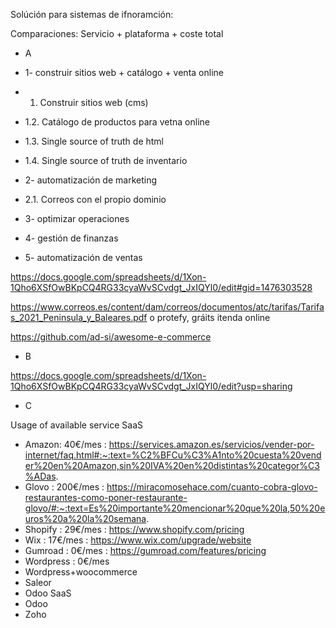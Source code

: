 
Solúción para sistemas de ifnoramción:

Comparaciones:
Servicio + plataforma + coste total

- A

- 1- construir sitios web + catálogo + venta online	
- 1. 	Construir sitios web (cms)
- 1.2.	Catálogo de productos para vetna online
- 1.3. Single source of truth de html
- 1.4. Single source of truth de inventario
- 2- automatización de marketing	
- 2.1. 	Correos con el propio dominio
- 3- optimizar operaciones	
- 4- gestión de finanzas	
- 5- automatización de ventas	





https://docs.google.com/spreadsheets/d/1Xon-1Qho6XSfOwBKpCQ4RG33cyaWvSCvdgt_JxIQYl0/edit#gid=1476303528


https://www.correos.es/content/dam/correos/documentos/atc/tarifas/Tarifas_2021_Peninsula_y_Baleares.pdf
o protefy, gráits itenda online

https://github.com/ad-si/awesome-e-commerce

- B

https://docs.google.com/spreadsheets/d/1Xon-1Qho6XSfOwBKpCQ4RG33cyaWvSCvdgt_JxIQYl0/edit?usp=sharing

- C

Usage of available service SaaS	
- Amazon: 40€/mes : https://services.amazon.es/servicios/vender-por-internet/faq.html#:~:text=%C2%BFCu%C3%A1nto%20cuesta%20vender%20en%20Amazon,sin%20IVA%20en%20distintas%20categor%C3%ADas.	
- Glovo	: 200€/mes : https://miracomosehace.com/cuanto-cobra-glovo-restaurantes-como-poner-restaurante-glovo/#:~:text=Es%20importante%20mencionar%20que%20la,50%20euros%20a%20la%20semana.
- Shopify	: 29€/mes : https://www.shopify.com/pricing
- Wix	: 17€/mes : https://www.wix.com/upgrade/website
- Gumroad	: 0€/mes : https://gumroad.com/features/pricing
- Wordpress	: 0€/mes
- Wordpress+woocommerce	
- Saleor	
- Odoo SaaS	
- Odoo 	
- Zoho	


